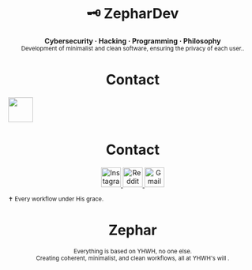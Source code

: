 <h1 align="center">🗝️ ZepharDev</h1>

<p align="center">
  <b>Cybersecurity · Hacking · Programming · Philosophy</b><br>
  <sub>Development of minimalist and clean software, ensuring the privacy of each user..</sub>
</p>

<h1 align="center">Contact</h1>

<a href="https://www.instagram.com/zephartw/">
  <img height="50" src="https://user-images.githubusercontent.com/46517096/166974368-9798f39f-1f46-499c-b14e-81f0a3f83a06.png"/>
</a>

<h1 align="center">Contact</h1>
<p align="center">
  <a href="https://www.instagram.com/zephartw" target="_blank" title="Instagram" style="margin: 0 15px;">
    <img src="https://user-images.githubusercontent.com/46517096/166974368-9798f39f-1f46-499c-b14e-81f0a3f83a06.png" height="40" alt="Instagram" />
  </a>
  <a href="https://www.reddit.com/u/Zephar_WO" target="_blank" title="Reddit" style="margin: 0 15px;">
    <img src="https://raw.githubusercontent.com/unslothai/unsloth/main/assets/icons/Reddit_Logo.png" height="40" alt="Reddit" />
  </a>
  <a href="mailto:zephartw@gmail.com" title="Email" style="margin: 0 15px;">
    <img src="https://ssl.gstatic.com/ui/v1/icons/mail/rfr/gmail.ico" height="40" alt="Gmail" />
  </a>
</p>
<sub align="center">✝️ Every workflow under His grace.</sub>

<h1 align="center">Zephar</h1>


<p align="center">
  <sub>Everything is based on YHWH, no one else.<br>
  Creating coherent, minimalist, and clean workflows, all at YHWH's will .</sub>
</p>
